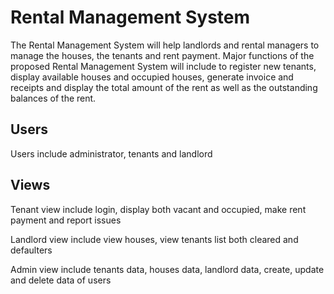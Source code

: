 # Rental Management System

The Rental Management System will help landlords and rental managers to manage the houses, the tenants and rent payment. Major functions of the proposed Rental Management System will include to register new tenants, display available houses and occupied houses, generate invoice and receipts and display the total amount of the rent as well as the outstanding balances of the rent.

## Users

Users include administrator, tenants and landlord

## Views

Tenant view include login, display both vacant and occupied, make rent payment and report issues

Landlord view include view houses, view tenants list both cleared and defaulters

Admin view include tenants data, houses data, landlord data, create, update and delete data of users
